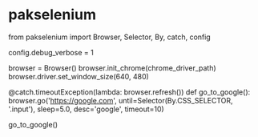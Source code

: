 # pakselenium

from pakselenium import Browser, Selector, By, catch, config

config.debug_verbose = 1

browser = Browser()
browser.init_chrome(chrome_driver_path)
browser.driver.set_window_size(640, 480)

@catch.timeoutException(lambda: browser.refresh())
def go_to_google():
	browser.go('https://google.com', until=Selector(By.CSS_SELECTOR, '.input'), sleep=5.0, desc='google', timeout=10)
	
go_to_google()
